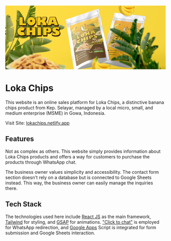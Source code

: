 ![Loka Chips Banner](./public/github_banner.png)


# Loka Chips

This website is an online sales platform for Loka Chips, a distinctive banana chips product from Kep. Selayar, managed by a local micro, small, and medium enterprise (MSME) in Gowa, Indonesia.

Visit Site: [lokachips.netlify.app](https://lokachips.netlify.app)



## Features

Not as complex as others. This website simply provides information about Loka Chips products and offers a way for customers to purchase the products through WhatsApp chat.

The business owner values simplicity and accessibility. The contact form section doesn't rely on a database but is connected to Google Sheets instead. This way, the business owner can easily manage the inquiries there.


## Tech Stack

The technologies used here include [React JS](https://react.dev/) as the main framework, [Tailwind](https://tailwindcss.com/) for styling, and [GSAP](https://gsap.com) for animations. ["Click to chat"](https://faq.whatsapp.com/5913398998672934) is employed for WhatsApp redirection, and [Google Apps](https://www.google.com/script/start/) Script is integrated for form submission and Google Sheets interaction.
